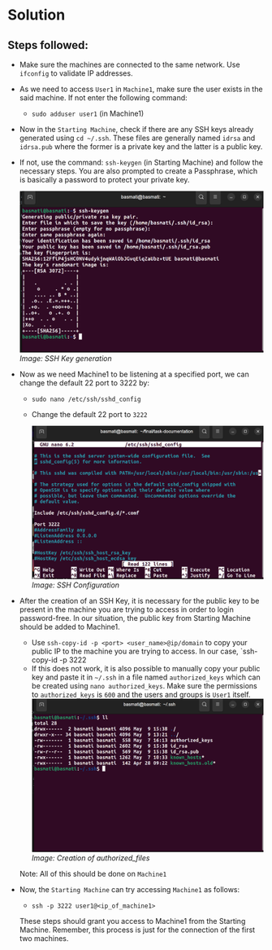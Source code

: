 # Solution
## Steps followed:

-   Make sure the machines are connected to the same network. Use `ifconfig` to validate IP addresses.
-   As we need to access `User1` in `Machine1`, make sure the user exists in the said machine. If not enter the following command: 

    - `sudo adduser user1` (in Machine1)
-   Now in the `Starting Machine`, check if there are any SSH keys already generated using `cd ~/.ssh`. These files are generally named `idrsa` and `idrsa.pub` where the former is a private key and the latter is a public key.
-   If not, use the command: `ssh-keygen` (in Starting Machine) and follow the necessary steps. You are also prompted to create a Passphrase, which is basically a password to protect your private key.

    ![alt text](/Images/keygen.png)
    *Image: SSH Key generation*
-   Now as we need Machine1 to be listening at a specified port, we can change the default 22 port to 3222 by:
    -   `sudo nano /etc/ssh/sshd_config`
    -   Change the default 22 port to `3222`
    
        ![alt text](/Images/port.png)
        *Image: SSH Configuration*
-    After the creation of an SSH Key, it is necessary for the public key to be present in the machine you are trying to access in order to login password-free. In our situation, the public key from Starting Machine should be added to Machine1.
        
        -   Use `ssh-copy-id -p <port> <user_name>@ip/domain` to copy your public IP to the machine you are trying to access. In our case, `ssh-copy-id -p 3222 
        -   If this does not work, it is also possible to manually copy your public key and paste it in `~/.ssh` in a file named `authorized_keys` which can be created using `nano authorized_keys`. Make sure the permissions to `authorized_keys` is `600` and the users and groups is `User1` itself.
          ![alt text](/Images/authkey.png) *Image: Creation of authorized_files*
          
        Note: All of this should be done on `Machine1`
          

-   Now, the `Starting Machine` can try accessing `Machine1` as follows:
    -   `ssh -p 3222 user1@<ip_of_machine1>`

    These steps should grant you access to Machine1 from the Starting Machine. Remember, this process is just for the connection of the first two machines.
